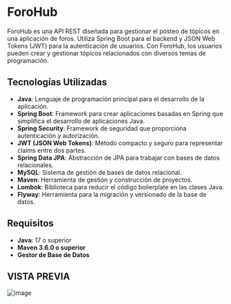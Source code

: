 # ForoHub

ForoHub es una API REST diseñada para gestionar el posteo de tópicos en una aplicación de foros. Utiliza Spring Boot para el backend y JSON Web Tokens (JWT) para la autenticación de usuarios. Con ForoHub, los usuarios pueden crear y gestionar tópicos relacionados con diversos temas de programación.

## Tecnologías Utilizadas

- **Java**: Lenguaje de programación principal para el desarrollo de la aplicación.
- **Spring Boot**: Framework para crear aplicaciones basadas en Spring que simplifica el desarrollo de aplicaciones Java.
- **Spring Security**: Framework de seguridad que proporciona autenticación y autorización.
- **JWT (JSON Web Tokens)**: Método compacto y seguro para representar claims entre dos partes.
- **Spring Data JPA**: Abstracción de JPA para trabajar con bases de datos relacionales.
- **MySQL**: Sistema de gestión de bases de datos relacional.
- **Maven**: Herramienta de gestión y construcción de proyectos.
- **Lombok**: Biblioteca para reducir el código boilerplate en las clases Java.
- **Flyway**: Herramienta para la migración y versionado de la base de datos.

## Requisitos
- **Java**: 17 o superior
- **Maven 3.6.0 o superior**
- **Gestor de Base de Datos**

## VISTA PREVIA
![image](https://github.com/user-attachments/assets/dfd397c7-7da9-4901-9f76-6f3fe13a3c3f)




